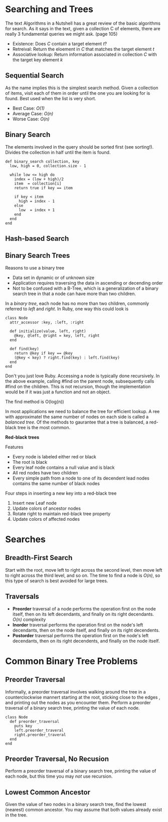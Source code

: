 <script type="text/javascript" src="http://cdn.mathjax.org/mathjax/2.0-beta/MathJax.js?config=TeX-AMS-MML_HTMLorMML"></script>

Searching and Trees
===================

The text Algorithms in a Nutshell has a great review of the basic algorithms for search. As it says in the text, given a collection C  of elements, there are really 3 fundamental queries we might ask. (page 105)

* Existence: Does _C_ contain a target element _t_?
* Retreival: Return the eloement in _C_ that matches the target element _t_
* Associative lookup: Return information associated in collection _C_ with the target key element _k_

Sequential Search
-----------------

As the name implies this is the simplest search method. Given a collection of items, visit each of them in order until the one you are looking for is found. Best used when the list is very short.

* Best Case: _O(1)_
* Average Case: _O(n)_
* Worse Case: _O(n)_

Binary Search
-------------

The elements involved in the query should be sorted first (see sorting!). Divides the collection in half until the item is found.

    def binary_search collection, key
      low, high = 0, collection.size - 1
      
      while low <= high do
        index = (low + high)/2
        item  = collection[i]
        return true if key == item

        if key < item
          high = index - 1
        else
          low  = index + 1
        end
      end
    end

Hash-based Search
-----------------

Binary Search Trees
-------------------

Reasons to use a binary tree

* Data set in dynamic or of unknown size
* Application requires traversing the data in ascending or decending order
* Not to be confused with a B-Tree, which is a generalization of a binary search tree in that a node can have more than two children.

In a _binary tree_, each node has no more than two children, commonly referred to _left_ and _right_.
In Ruby, one way this could look is

    class Node
      attr_accessor :key, :left, :right

      def initialize(value, left, right)
        @key, @left, @right = key, left, right
      end

      def find(key)
        return @key if key == @key
        (@key < key) ? right.find(key) : left.find(key)
      end
    end

Don't you just love Ruby. 
Accessing a node is typically done recursively. In the above example, calling #find on the parent node, subsequently calls #find on the children. This is not recursion, though the implementation would be if it was just a function and not an object.

The find method is O(log(n))

In most applications we need to balance the tree for efficient lookup. A ree with approximatel the same number of nodes on each side is called a _balanced tree_. Of the methods to gaurantee that a tree is balanced, a red-black tree is the most common.

**Red-black trees**

Features

* Every node is labeled either red or black
* The root is black
* Every leaf node contains a null value and is black
* All red nodes have two children
* Every simple path from a node to one of its decendent lead nodes contains the same number of black nodes

Four steps in inserting a new key into a red-black tree

1. Insert new Leaf node
2. Update colors of ancestor nodes
3. Rotate right to maintain red-black tree property
4. Update colors of affected nodes

Searches
========

Breadth-First Search
--------------------

Start with the root, move left to right across the second level, then move left to right across the third level, and so on. The time to find a node is _O(n)_, so this type of search is best avoided for large trees.

Traversals
----------

* **Preorder** traversal of a node performs the operation first on the node itself, then on its left decendants, and finally on its right decendants. _O(n)_ complexity
* **Inorder** traversal performs the operation first on the node's left decendants, then on the node itself, and finally on its right decendents. 
* **Postorder** traversal performs the operation first on the node's left decendants, then on its right decendents, and finally on the node itself.

Common Binary Tree Problems
===========================

Preorder Traversal
------------------
Informally, a preorder traversal involves walking around the tree in a counterclockwise mannert starting at the root, sticking close to the edges , and printing out the nodes as you encounter them. Perform a preorder traversal of a binary search tree, printing the value of each node.

    class Node
      def preorder_traversal
        puts key
        left.preorder_traveral
        right.preorder_traveral
      end
    end

Preorder Traversal, No Recusion
-------------------------------
Perform a preorder traversal of a binary search tree, printing the value of each node, but this time you may _not_ use recursion.

Lowest Common Ancestor
----------------------
Given the value of two nodes in a binary search tree, find the lowest (nearest) common ancestor. You may assume that both values already exist in the tree.